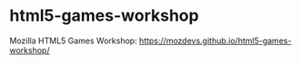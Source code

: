 # html5-games-workshop

Mozilla HTML5 Games Workshop: https://mozdevs.github.io/html5-games-workshop/
